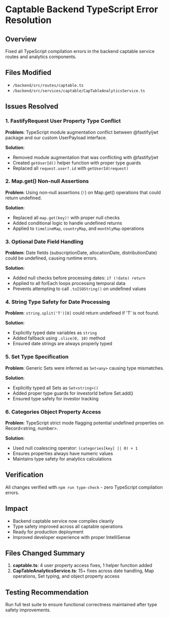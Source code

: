 # Captable Backend TypeScript Error Resolution

## Overview
Fixed all TypeScript compilation errors in the backend captable service routes and analytics components.

## Files Modified
- `/backend/src/routes/captable.ts`
- `/backend/src/services/captable/CapTableAnalyticsService.ts`

## Issues Resolved

### 1. FastifyRequest User Property Type Conflict
**Problem**: TypeScript module augmentation conflict between @fastify/jwt package and our custom UserPayload interface.

**Solution**: 
- Removed module augmentation that was conflicting with @fastify/jwt
- Created `getUserId()` helper function with proper type guards
- Replaced all `request.user?.id` with `getUserId(request)`

### 2. Map.get() Non-null Assertions
**Problem**: Using non-null assertions (`!`) on Map.get() operations that could return undefined.

**Solution**:
- Replaced all `map.get(key)!` with proper null checks
- Added conditional logic to handle undefined returns
- Applied to `timelineMap`, `countryMap`, and `monthlyMap` operations

### 3. Optional Date Field Handling
**Problem**: Date fields (subscriptionDate, allocationDate, distributionDate) could be undefined, causing runtime errors.

**Solution**:
- Added null checks before processing dates: `if (!date) return`
- Applied to all forEach loops processing temporal data
- Prevents attempting to call `.toISOString()` on undefined values

### 4. String Type Safety for Date Processing
**Problem**: `string.split('T')[0]` could return undefined if 'T' is not found.

**Solution**:
- Explicitly typed date variables as `string`
- Added fallback using `.slice(0, 10)` method
- Ensured date strings are always properly typed

### 5. Set<string> Type Specification
**Problem**: Generic Sets were inferred as `Set<any>` causing type mismatches.

**Solution**:
- Explicitly typed all Sets as `Set<string>()`
- Added proper type guards for investorId before Set.add()
- Ensured type safety for investor tracking

### 6. Categories Object Property Access
**Problem**: TypeScript strict mode flagging potential undefined properties on Record<string, number>.

**Solution**:
- Used null coalescing operator: `(categories[key] || 0) + 1`
- Ensures properties always have numeric values
- Maintains type safety for analytics calculations

## Verification
All changes verified with `npm run type-check` - zero TypeScript compilation errors.

## Impact
- Backend captable service now compiles cleanly
- Type safety improved across all captable operations
- Ready for production deployment
- Improved developer experience with proper IntelliSense

## Files Changed Summary
1. **captable.ts**: 4 user property access fixes, 1 helper function added
2. **CapTableAnalyticsService.ts**: 15+ fixes across date handling, Map operations, Set typing, and object property access

## Testing Recommendation
Run full test suite to ensure functional correctness maintained after type safety improvements.
